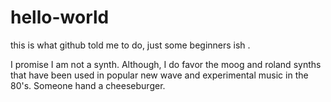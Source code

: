 # hello-world
this is what github told me to do, just some beginners ish . 


I promise I am not a synth. Although, I do favor the moog and roland synths that have been used in popular new wave and experimental music in the 80's. Someone hand a cheeseburger. 



